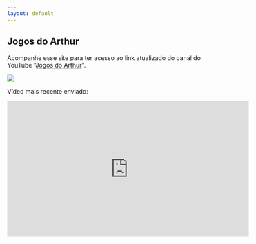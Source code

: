 ```yaml
---
layout: default
---
```


## Jogos do Arthur

Acompanhe esse site para ter acesso ao link atualizado do canal do YouTube "[Jogos do Arthur](https://www.youtube.com/channel/UCA2MLoiGNkw3V457N0yR5SA)".

<img src="https://drive.google.com/file/d/1yKzpkn35VrCCSwGMgTsyEtDnz7rlavvb/view">

Vídeo mais recente enviado:

<iframe width="560" height="315" src="https://www.youtube.com/embed/e44L1CqSPAQ" frameborder="0" allow="accelerometer; autoplay; clipboard-write; encrypted-media; gyroscope; picture-in-picture" allowfullscreen></iframe>
